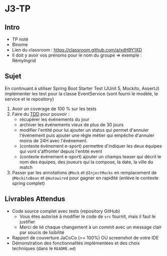 # J3-TP

## Intro

- TP noté
- Binome
- Lien du classroom : https://classroom.github.com/a/xdH9Y1XD
- Il doit y avoir vos prénoms pour le nom du groupe => exemple : RémyIngrid

## Sujet

En continuant à utiliser Spring Boot Starter Test (JUnit 5, Mockito, AssertJ) implémenter les test pour la classe EventService (sont fourni le modèle, le service et le repository)

1. Avoir un coverage de 100 % sur les tests
2. Faire du [TDD](https://fr.wikipedia.org/wiki/Test_driven_development) pour pouvoir :
   - récupérer les événements du jour
   - archiver les événements vieux de plus de 30 jours
   - modifier l'entité pour lui ajouter un status qui permet d'annuler l'événement puis ajouter une règle métier qui empêche d'annuler moins de 24H avec l'événement.
   - (contexte événement e-sport) permettre d'indiquer les deux équipes qui vont s'affronter depuis l'entité event
   - (contexte événement e-sport) ajouter un champs teaser qui décrit le nom des équipes, des joueurs qui la compose, la date, la ville du match
3. Passer par les annotations `@Mock` et `@InjectMocks` en remplacement de ` @MockitoBean` et `@Autowired` pour gagner en rapidité (enlève le contexte spring complet)

## Livrables Attendus

- Code source complet avec tests (repository GitHub)
    - Vous êtes autorisé à modifier le code de `src` fournit, mais il faut le justifier
    - Merci de lié chaque changement à un commit avec un message clair par soucis de lisibilité
- Rapport de couverture JaCoCo (>= 100%) OU screenshot de votre IDE
- Démonstration des fonctionnalités implémentées et des choix techniques (dans le `README.md`)
